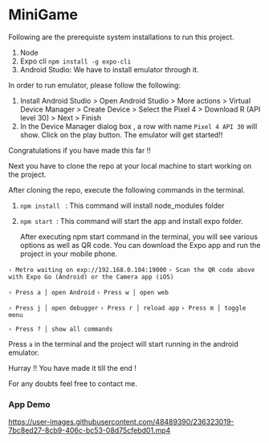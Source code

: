 # MiniGame 

Following are the prerequiste system installations to run this project.

1. Node
2. Expo cli 
    `npm install -g expo-cli`
3. Android Studio: We have to install emulator through it. 

In order to run emulator, please follow the following:

1. Install  Android Studio > Open Android Studio > More actions > Virtual Device Manager > Create Device > Select the Pixel 4 > Download R (API level 30) > Next > Finish
2. In the Device Manager dialog box , a row with name `Pixel 4 API 30` will show. Click on the play button. The emulator will get started!! 

Congratulations if you have made this far !!

Next you have to clone the repo at your local machine to start working on the project.

After cloning the repo, execute the following commands in the terminal.

1. `npm install ` : This command will install node_modules folder 
2. `npm start `: This command will start the app and install expo folder.
   
   After executing npm start command in the terminal, you will see various options as well as QR code. You can download the Expo app and run the project in your mobile phone.

`› Metro waiting on exp://192.168.0.104:19000`
`› Scan the QR code above with Expo Go (Android) or the Camera app (iOS)`

`› Press a │ open Android`
`› Press w │ open web`

`› Press j │ open debugger`
`› Press r │ reload app`
`› Press m │ toggle menu`

`› Press ? │ show all commands`

Press `a` in the terminal and the project will start running in the android emulator. 

Hurray !! You have made it till the end !

For any doubts feel free to contact me.

### App Demo




https://user-images.githubusercontent.com/48489390/236323019-7bc8ed27-8cb9-406c-bc53-08d75cfebd01.mp4



